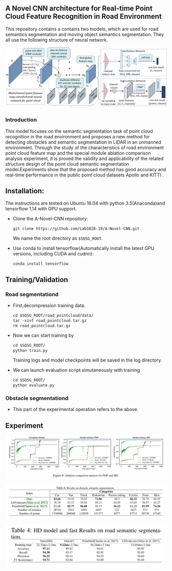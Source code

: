 ## A Novel CNN architecture for Real-time Point Cloud Feature Recognition in Road Environment

This repository contains a contains two models, which are used for road semantics segmentation and moving object semantics segmentation. They all use the following structure of neural network.

<p align="center">
    <img src="https://github.com/Lab1028-19/A-Novel-CNN/blob/master/img/Multichannel%20point%20feature%20map%20convolutional%20neural%20network%20for%20point%20cloud.png" width="600" />
</p>


### Introduction
This model focuses on the semantic segmentation task of point cloud recognition in the road environment and proposes a new method for detecting obstacles and semantic segmentation in LIDAR in an unmanned environment. Through the study of the characteristics of road environment point cloud feature map and the special module ablation comparison analysis experiment, it is proved the validity and applicability of the related structure design of the point cloud semantic segmentation model.Experiments show that the proposed method has good accuracy and real-time performance in the public point cloud datasets Apollo and KITTI .


## Installation:

The instructions are tested on Ubuntu 16.04 with python 3.5(Anaconda)and tensorflow 1.14 with GPU support.
- Clone the A-Novel-CNN repository:
    ```Shell
    git clone https://github.com/Lab1028-19/A-Novel-CNN.git
    ```
    We name the root directory as `$SQSG_ROOT`.


- Use conda to install tensorflow(Automatically install the latest GPU versions, including CUDA and cudnn):
    ```Shell
    conda install tensorflow
    ```


## Training/Validation
### Road segmentationd
- First,decompression training data.

    ```Shell
    cd $SQSG_ROOT/road_pointcloud/data/
    tar -xzvf road_pointcloud.tar.gz
    rm road_pointcloud.tar.gz
    ```

- Now we can start training by
    ```Shell
    cd $SQSG_ROOT/
    python train.py
    ```
   Training logs and model checkpoints will be saved in the log directory.
   
- We can launch evaluation script simutaneously with training
    ```Shell
    cd $SQSG_ROOT/
    python evaluate.py
    ```
	
### Obstacle segmentationd
 - This part of the experimental operation refers to the above.

## Experiment
<p align="center">
    <img src="https://github.com/Lab1028-19/A-Novel-CNN/blob/master/img/Ablation.PNG" width="600" />
</p>

<p align="center">
    <img src="https://github.com/Lab1028-19/A-Novel-CNN/blob/master/img/semantic.PNG" width="600" />
</p>

<p align="center">
    <img src="https://github.com/Lab1028-19/A-Novel-CNN/blob/master/img/road.PNG" width="600" />
</p>





